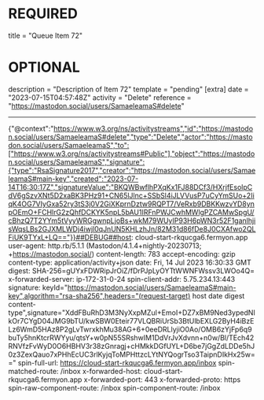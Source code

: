 
# REQUIRED
title = "Queue Item 72"
# OPTIONAL
description = "Description of Item 72"
template = "pending"
[extra]
date = "2023-07-15T04:57:48Z"
activity = "Delete"
reference = "https://mastodon.social/users/SamaeleamaS#delete"

---
{"@context":"https://www.w3.org/ns/activitystreams","id":"https://mastodon.social/users/SamaeleamaS#delete","type":"Delete","actor":"https://mastodon.social/users/SamaeleamaS","to":["https://www.w3.org/ns/activitystreams#Public"],"object":"https://mastodon.social/users/SamaeleamaS","signature":{"type":"RsaSignature2017","creator":"https://mastodon.social/users/SamaeleamaS#main-key","created":"2023-07-14T16:30:17Z","signatureValue":"BKQWBwflhPXqKx1FJ88DCf3/HXrjfEsolpCdV6gSzvXNt5D2xaBK3PHz91+CN65lJlnc+SSbSl4iJLVVusP7uCyYmSUo+2IiqK4OG7VIyGxa52ry3tS3j0V2GiXKprnDztw9RQPT7/VeRxb9DBKKwzvYD8ynpOEmO+FCHlrG2zQhfDCKYK5npL5bAU1IRFnPWJCwhMWlgPZCAMwSpgU/cBhzQ7T2YYm5tVyyWRGgwnpLjoBs+wkM79WUyIP93H6pWN3r52F1ganlhjisWqsLBs2GJXMLWDj4iwjl0qJnUN5KHLzhJn/82M31d86fDe8J0CXAfwo2QLFiUK9TYxL+LQ=="}}##DEBUG##host: cloud-start-rkqucga6.fermyon.app
user-agent: http.rb/5.1.1 (Mastodon/4.1.4+nightly-20230713; +https://mastodon.social/)
content-length: 783
accept-encoding: gzip
content-type: application/activity+json
date: Fri, 14 Jul 2023 16:30:33 GMT
digest: SHA-256=gUYxFDWRipJrOiZ/fDrPJpLyOYTtWWNFWssv3LWOo4Q=
x-forwarded-server: ip-172-31-0-24
spin-client-addr: 5.75.234.13:443
signature: keyId="https://mastodon.social/users/SamaeleamaS#main-key",algorithm="rsa-sha256",headers="(request-target) host date digest content-type",signature="XddFBuRhD3M3NyXxpMZuI+EmoI+DZ7xBM9Ned3ypedNIkOr7CYgD04JMG9bTU/kwSBW0Eteir77VLQBRiUrSb3BtUlbEXLG2ByH4iBzELz6WmD5HAz8P2gLvTwrxkhMu38AG+6+0eeDRLlyjiO0Ao/OMB6zYjFp6q9buTy5hnKtcrRWYyu/qtsY+w0pN55SRshwIM1DdVrJvXdvnn+n0w/Bl/TEch42RNVfzFvWyD0O6HBHV3r38zGnragj+cHMkkDGfUYL+D6be7jGgZdLDDe5hJ0z3ZexQauo7xPHhEcUC3rlKyjqToMPHttzcLYtNYQogrTso3TaipnDIkHx25w=="
spin-full-url: https://cloud-start-rkqucga6.fermyon.app/inbox
spin-matched-route: /inbox
x-forwarded-host: cloud-start-rkqucga6.fermyon.app
x-forwarded-port: 443
x-forwarded-proto: https
spin-raw-component-route: /inbox
spin-component-route: /inbox

